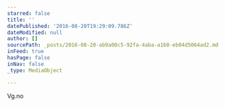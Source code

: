 ```yaml
---
starred: false
title: ''
datePublished: '2016-08-20T19:29:09.786Z'
dateModified: null
author: []
sourcePath: _posts/2016-08-20-ab9a00c5-92fa-4aba-a160-eb04d5064ad2.md
inFeed: true
hasPage: false
inNav: false
_type: MediaObject

---
```

Vg.no